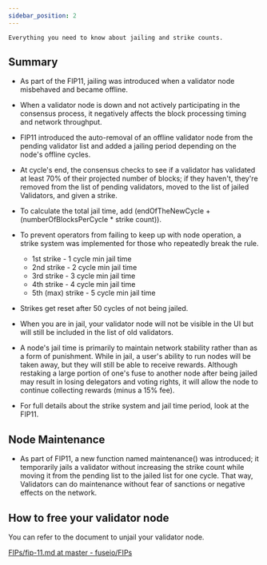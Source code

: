 ```yaml
---
sidebar_position: 2
---
```


`Everything you need to know about jailing and strike counts.`

## Summary

- As part of the FIP11, jailing was introduced when a validator node misbehaved and became offline.
- When a validator node is down and not actively participating in the consensus process, it negatively affects the block processing timing and network throughput.
- FIP11 introduced the auto-removal of an offline validator node from the pending validator list and added a jailing period depending on the node's offline cycles.
- At cycle's end, the consensus checks to see if a validator has validated at least 70% of their projected number of blocks; if they haven't, they're removed from the list of pending validators, moved to the list of jailed Validators, and given a strike.
- To calculate the total jail time, add (endOfTheNewCycle + (numberOfBlocksPerCycle \* strike count)).
- To prevent operators from failing to keep up with node operation, a strike system was implemented for those who repeatedly break the rule.

  - 1st strike - 1 cycle min jail time
  - 2nd strike - 2 cycle min jail time
  - 3rd strike - 3 cycle min jail time
  - 4th strike - 4 cycle min jail time
  - 5th (max) strike - 5 cycle min jail time

- Strikes get reset after 50 cycles of not being jailed.
- When you are in jail, your validator node will not be visible in the UI but will still be included in the list of old validators.
- A node's jail time is primarily to maintain network stability rather than as a form of punishment. While in jail, a user's ability to run nodes will be taken away, but they will still be able to receive rewards. Although restaking a large portion of one's fuse to another node after being jailed may result in losing delegators and voting rights, it will allow the node to continue collecting rewards (minus a 15% fee).
- For full details about the strike system and jail time period, look at the FIP11.

## Node Maintenance

- As part of FIP11, a new function named maintenance() was introduced; it temporarily jails a validator without increasing the strike count while moving it from the pending list to the jailed list for one cycle. That way, Validators can do maintenance without fear of sanctions or negative effects on the network.

## How to free your validator node

You can refer to the document to unjail your validator node.

[FIPs/fip-11.md at master - fuseio/FIPs](https://github.com/fuseio/FIPs/blob/master/FIPS/fip-11.md)
